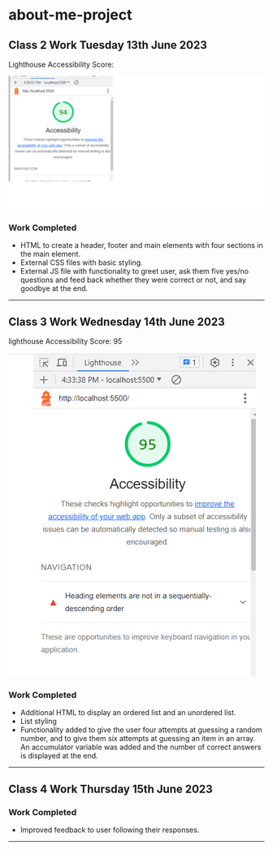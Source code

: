 # about-me-project

## Class 2 Work Tuesday 13th June 2023

Lighthouse Accessibility Score:

![Lighthouse Accessibility Screen Shot](/Screenshot%202023-06-13%20164819.png "Lighthouse Accessibility Screen Shot")

### Work Completed

- HTML to create a header, footer and main elements with four sections in the main element.
- External CSS files with basic styling.
- External JS file with functionality to greet user, ask them five yes/no questions and feed back whether they were correct or not, and say goodbye at the end.

---

## Class 3 Work Wednesday 14th June 2023

lighthouse Accessibility Score: 95

![Lighthouse Accessibility Screen Shot 14th June](/Screenshot%202023-06-14%20163428.png "Lighthouse Accessibility Screen Shot 14th June")

### Work Completed

- Additional HTML to display an ordered list and an unordered list.
- List styling
- Functionality added to give the user four attempts at guessing a random number, and to give them six attempts at guessing an item in an array. An accumulator variable was added and the number of correct answers is displayed at the end.

---

## Class 4 Work Thursday 15th June 2023

### Work Completed

- Improved feedback to user following their responses.

---
